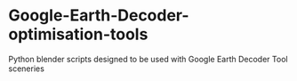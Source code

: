 # Google-Earth-Decoder-optimisation-tools
Python blender scripts designed to be used with Google Earth Decoder Tool sceneries
